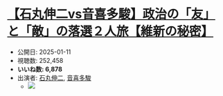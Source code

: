 # [【石丸伸二vs音喜多駿】政治の「友」と「敵」の落選２人旅【維新の秘密】](https://www.youtube.com/watch?v=T2JHeuKMcVg)
-   公開日: 2025-01-11
-   視聴数: 252,458
-   **いいね数: 6,878**
-   出演者: [石丸伸二](/rehacq_fan/people/石丸伸二 "wikilink"), [音喜多駿](/rehacq_fan/people/音喜多駿 "wikilink")
    - [![](https://img.youtube.com/vi/T2JHeuKMcVg/hqdefault.jpg)](https://www.youtube.com/watch?v=T2JHeuKMcVg)
